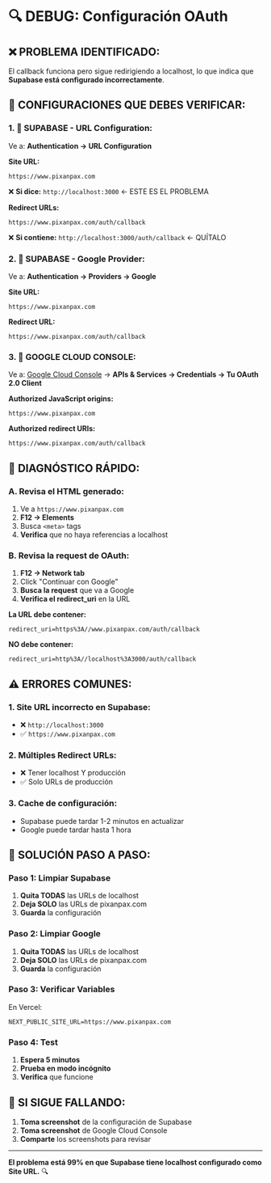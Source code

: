 # 🔍 DEBUG: Configuración OAuth

## ❌ PROBLEMA IDENTIFICADO:
El callback funciona pero sigue redirigiendo a localhost, lo que indica que **Supabase está configurado incorrectamente**.

## 🔧 CONFIGURACIONES QUE DEBES VERIFICAR:

### **1. 🔴 SUPABASE - URL Configuration:**
Ve a: **Authentication → URL Configuration**

**Site URL:**
```
https://www.pixanpax.com
```
❌ **Si dice:** `http://localhost:3000` ← ESTE ES EL PROBLEMA

**Redirect URLs:**
```
https://www.pixanpax.com/auth/callback
```
❌ **Si contiene:** `http://localhost:3000/auth/callback` ← QUÍTALO

### **2. 🔴 SUPABASE - Google Provider:**
Ve a: **Authentication → Providers → Google**

**Site URL:**
```
https://www.pixanpax.com
```

**Redirect URL:**
```
https://www.pixanpax.com/auth/callback
```

### **3. 🔴 GOOGLE CLOUD CONSOLE:**
Ve a: [Google Cloud Console](https://console.cloud.google.com/)
→ **APIs & Services → Credentials → Tu OAuth 2.0 Client**

**Authorized JavaScript origins:**
```
https://www.pixanpax.com
```

**Authorized redirect URIs:**
```
https://www.pixanpax.com/auth/callback
```

## 🎯 DIAGNÓSTICO RÁPIDO:

### **A. Revisa el HTML generado:**
1. Ve a `https://www.pixanpax.com`
2. **F12 → Elements**
3. Busca `<meta>` tags
4. **Verifica** que no haya referencias a localhost

### **B. Revisa la request de OAuth:**
1. **F12 → Network tab**
2. Click "Continuar con Google"
3. **Busca la request** que va a Google
4. **Verifica el redirect_uri** en la URL

**La URL debe contener:**
```
redirect_uri=https%3A//www.pixanpax.com/auth/callback
```

**NO debe contener:**
```
redirect_uri=http%3A//localhost%3A3000/auth/callback
```

## ⚠️ ERRORES COMUNES:

### **1. Site URL incorrecto en Supabase:**
- ❌ `http://localhost:3000`
- ✅ `https://www.pixanpax.com`

### **2. Múltiples Redirect URLs:**
- ❌ Tener localhost Y producción
- ✅ Solo URLs de producción

### **3. Cache de configuración:**
- Supabase puede tardar 1-2 minutos en actualizar
- Google puede tardar hasta 1 hora

## 🚀 SOLUCIÓN PASO A PASO:

### **Paso 1: Limpiar Supabase**
1. **Quita TODAS** las URLs de localhost
2. **Deja SOLO** las URLs de pixanpax.com
3. **Guarda** la configuración

### **Paso 2: Limpiar Google**
1. **Quita TODAS** las URLs de localhost
2. **Deja SOLO** las URLs de pixanpax.com
3. **Guarda** la configuración

### **Paso 3: Verificar Variables**
En Vercel:
```
NEXT_PUBLIC_SITE_URL=https://www.pixanpax.com
```

### **Paso 4: Test**
1. **Espera 5 minutos**
2. **Prueba en modo incógnito**
3. **Verifica** que funcione

## 🎯 SI SIGUE FALLANDO:

1. **Toma screenshot** de la configuración de Supabase
2. **Toma screenshot** de Google Cloud Console
3. **Comparte** los screenshots para revisar

---

**El problema está 99% en que Supabase tiene localhost configurado como Site URL.** 🔍
